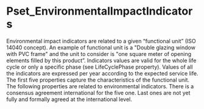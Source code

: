 # Pset_EnvironmentalImpactIndicators

Environmental impact indicators are related to a given “functional unit” (ISO 14040 concept). An example of functional unit is a "Double glazing window with PVC frame" and the unit to consider is "one square meter of opening elements filled by this product”.
Indicators values are valid for the whole life cycle or only a specific phase (see LifeCyclePhase property). Values of all the indicators are expressed per year according to the expected service life. The first five properties capture the characteristics of the functional unit. The following properties are related to environmental indicators.
There is a consensus agreement international for the five one. Last ones are not yet fully and formally agreed at the international level.
